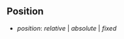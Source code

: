## Position

<div>
<ul class="add-css-in-html-without-align">
<li><i>position</i>: <i>relative</i> | <i class="selected-item">absolute</i> | <i>fixed</i></li>
</ul>
</div>

